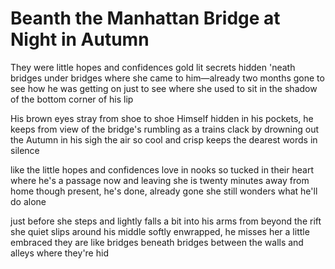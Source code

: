 # Beanth the Manhattan Bridge at Night in Autumn
They were little hopes and confidences
gold lit secrets hidden 'neath bridges under bridges
where she came to him—already two months gone
to see how he was getting on
just to see where she used to sit
in the shadow of the bottom corner of his lip

His brown eyes stray from shoe to shoe
Himself hidden in his pockets, he keeps from view
of the bridge's rumbling as a trains clack by
drowning out the Autumn in his sigh
the air so cool and crisp keeps
the dearest words in silence

like the little hopes and confidences
love in nooks so tucked in their heart
where he's a passage now and leaving
she is twenty minutes away from home
though present, he's done, already gone
she still wonders what he'll do alone

just before she steps and lightly falls a bit
into his arms from beyond the rift
she quiet slips around his middle
softly enwrapped, he misses her a little
embraced they are like bridges beneath bridges
between the walls and alleys where they're hid